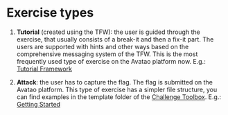 # Exercise types

 1. **Tutorial** \(created using the TFW\): the user is guided through the exercise, that usually consists of a break-it and then a fix-it part. The users are supported with hints and other ways based on the comprehensive messaging system of the TFW. This is the most frequently used type of exercise on the Avatao platform now. E.g.: [Tutorial Framework](https://next.avatao.com/events/getting-started-with-avatao/challenges/tutorial-framework/description)

 2. **Attack**: the user has to capture the flag. The flag is submitted on the Avatao platform. This type of exercise has a simpler file structure, you can find examples in the template folder of the [Challenge Toolbox](https://github.com/avatao-content/challenge-toolbox/tree/v3/templates). E.g.: [Getting Started](https://next.avatao.com/events/getting-started-with-avatao/challenges/getting-started/description) 
